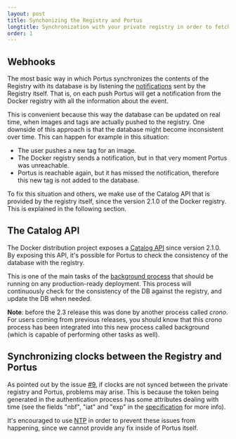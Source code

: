 ```yaml
---
layout: post
title: Synchonizing the Registry and Portus
longtitle: Synchronization with your private registry in order to fetch which images and tags are available
order: 1
---
```


## Webhooks

The most basic way in which Portus synchronizes the contents of the Registry
with its database is by listening the
[notifications](https://docs.docker.com/registry/notifications/) sent by the
Registry itself. That is, on each push Portus will get a notification from the
Docker registry with all the information about the event.

This is convenient because this way the database can be updated on real time,
when images and tags are actually pushed to the registry. One downside of this
approach is that the database might become inconsistent over time. This can
happen for example in this situation:

- The user pushes a new tag for an image.
- The Docker registry sends a notification, but in that very moment Portus was
  unreachable.
- Portus is reachable again, but it has missed the notification, therefore this
  new tag is not added to the database.

To fix this situation and others, we make use of the Catalog API that is
provided by the registry itself, since the version 2.1.0 of the Docker
registry. This is explained in the following section.

## The Catalog API

The Docker distribution project exposes a [Catalog
API](https://github.com/docker/distribution/blob/master/docs/spec/api.md#listing-repositories)
since version 2.1.0. By exposing this API, it's possible for Portus to check the
consistency of the database with the registry.

This is one of the main tasks of the [background process](/docs/background) that
should be running on any production-ready deployment. This process will
continuously check for the consistency of the DB against the registry, and
update the DB when needed.

**Note**: before the 2.3 release this was done by another process called
*crono*. For users coming from previous releases, you should know that this
crono process has been integrated into this new process called background (which
is capable of performing other tasks as well).

## Synchronizing clocks between the Registry and Portus

As pointed out by the issue [#9](https://github.com/SUSE/Portus/issues/9), if clocks are not synced between the private registry and Portus, problems may arise. This is because the token being generated in the authentication process has some attributes dealing with time (see the fields "nbf", "iat" and "exp" in the [specification](https://github.com/docker/distribution/blob/master/docs/spec/auth/token.md#requesting-a-token) for more info).

It's encouraged to use [NTP](https://en.wikipedia.org/wiki/Network_Time_Protocol) in order to prevent these issues from happening, since we cannot provide any fix inside of Portus itself.
